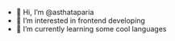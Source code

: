 - 👋 Hi, I’m @asthataparia
- 👀 I’m interested in frontend developing
- 🌱 I’m currently learning some cool languages


<!---
asthataparia/asthataparia is a ✨ special ✨ repository because its `README.md` (this file) appears on your GitHub profile.
You can click the Preview link to take a look at your changes.
--->
